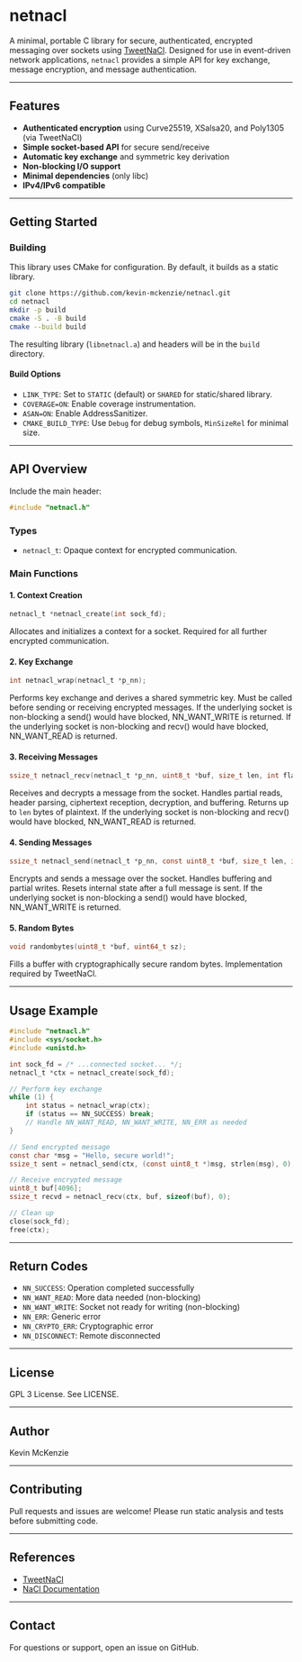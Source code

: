 # netnacl

A minimal, portable C library for secure, authenticated, encrypted messaging over sockets using [TweetNaCl](https://tweetnacl.cr.yp.to/). Designed for use in event-driven network applications, `netnacl` provides a simple API for key exchange, message encryption, and message authentication.

---

## Features

- **Authenticated encryption** using Curve25519, XSalsa20, and Poly1305 (via TweetNaCl)
- **Simple socket-based API** for secure send/receive
- **Automatic key exchange** and symmetric key derivation
- **Non-blocking I/O support**
- **Minimal dependencies** (only libc)
- **IPv4/IPv6 compatible**

---

## Getting Started

### Building

This library uses CMake for configuration. By default, it builds as a static library.

```sh
git clone https://github.com/kevin-mckenzie/netnacl.git
cd netnacl
mkdir -p build
cmake -S . -B build
cmake --build build
```

The resulting library (`libnetnacl.a`) and headers will be in the `build` directory.

#### Build Options

- `LINK_TYPE`: Set to `STATIC` (default) or `SHARED` for static/shared library.
- `COVERAGE=ON`: Enable coverage instrumentation.
- `ASAN=ON`: Enable AddressSanitizer.
- `CMAKE_BUILD_TYPE`: Use `Debug` for debug symbols, `MinSizeRel` for minimal size.

---

## API Overview

Include the main header:

```c
#include "netnacl.h"
```

### Types

- `netnacl_t`: Opaque context for encrypted communication.

### Main Functions

#### 1. Context Creation

```c
netnacl_t *netnacl_create(int sock_fd);
```
Allocates and initializes a context for a socket. Required for all further encrypted communication.

#### 2. Key Exchange

```c
int netnacl_wrap(netnacl_t *p_nn);
```
Performs key exchange and derives a shared symmetric key. Must be called before sending or receiving encrypted messages. If the underlying socket is non-blocking a send() would have blocked, NN_WANT_WRITE is returned. If the underlying socket is non-blocking and recv() would have blocked, NN_WANT_READ is returned.

#### 3. Receiving Messages

```c
ssize_t netnacl_recv(netnacl_t *p_nn, uint8_t *buf, size_t len, int flags);
```
Receives and decrypts a message from the socket. Handles partial reads, header parsing, ciphertext reception, decryption, and buffering. Returns up to `len` bytes of plaintext. If the underlying socket is non-blocking and recv() would have blocked, NN_WANT_READ is returned.

#### 4. Sending Messages

```c
ssize_t netnacl_send(netnacl_t *p_nn, const uint8_t *buf, size_t len, int flags);
```
Encrypts and sends a message over the socket. Handles buffering and partial writes. Resets internal state after a full message is sent. If the underlying socket is non-blocking a send() would have blocked, NN_WANT_WRITE is returned.

#### 5. Random Bytes

```c
void randombytes(uint8_t *buf, uint64_t sz);
```
Fills a buffer with cryptographically secure random bytes. Implementation required by TweetNaCl.

---

## Usage Example

```c
#include "netnacl.h"
#include <sys/socket.h>
#include <unistd.h>

int sock_fd = /* ...connected socket... */;
netnacl_t *ctx = netnacl_create(sock_fd);

// Perform key exchange
while (1) {
    int status = netnacl_wrap(ctx);
    if (status == NN_SUCCESS) break;
    // Handle NN_WANT_READ, NN_WANT_WRITE, NN_ERR as needed
}

// Send encrypted message
const char *msg = "Hello, secure world!";
ssize_t sent = netnacl_send(ctx, (const uint8_t *)msg, strlen(msg), 0);

// Receive encrypted message
uint8_t buf[4096];
ssize_t recvd = netnacl_recv(ctx, buf, sizeof(buf), 0);

// Clean up
close(sock_fd);
free(ctx);
```

---

## Return Codes

- `NN_SUCCESS`: Operation completed successfully
- `NN_WANT_READ`: More data needed (non-blocking)
- `NN_WANT_WRITE`: Socket not ready for writing (non-blocking)
- `NN_ERR`: Generic error
- `NN_CRYPTO_ERR`: Cryptographic error
- `NN_DISCONNECT`: Remote disconnected

---

## License

GPL 3 License. See LICENSE.

---

## Author

Kevin McKenzie

---

## Contributing

Pull requests and issues are welcome! Please run static analysis and tests before submitting code.

---

## References

- [TweetNaCl](https://tweetnacl.cr.yp.to/)
- [NaCl Documentation](https://nacl.cr.yp.to/)

---

## Contact

For questions or support, open an issue on GitHub.
